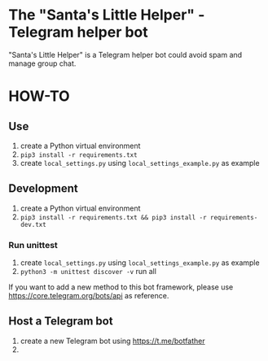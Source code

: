 # The "Santa's Little Helper" - Telegram helper bot
"Santa's Little Helper" is a Telegram helper bot could avoid spam and manage group chat.

# HOW-TO
## Use
1. create a Python virtual environment
2. `pip3 install -r requirements.txt`
3. create `local_settings.py` using `local_settings_example.py` as example

## Development
1. create a Python virtual environment
2. `pip3 install -r requirements.txt && pip3 install -r requirements-dev.txt`

### Run unittest
1. create `local_settings.py` using `local_settings_example.py` as example
2. `python3 -m unittest discover -v` run all

If you want to add a new method to this bot framework, please use https://core.telegram.org/bots/api as reference.

## Host a Telegram bot
1. create a new Telegram bot using https://t.me/botfather
2. 